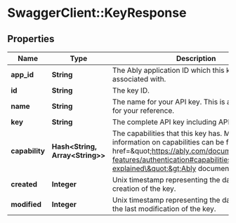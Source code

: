 # SwaggerClient::KeyResponse

## Properties
Name | Type | Description | Notes
------------ | ------------- | ------------- | -------------
**app_id** | **String** | The Ably application ID which this key is associated with. | [optional] 
**id** | **String** | The key ID. | [optional] 
**name** | **String** | The name for your API key. This is a friendly name for your reference. | [optional] 
**key** | **String** | The complete API key including API secret. | [optional] 
**capability** | **Hash&lt;String, Array&lt;String&gt;&gt;** | The capabilities that this key has. More information on capabilities can be found in the &lt;a href&#x3D;\&quot;https://ably.com/documentation/core-features/authentication#capabilities-explained\&quot;&gt;Ably documentation&lt;/a&gt;. | [optional] 
**created** | **Integer** | Unix timestamp representing the date and time of creation of the key. | [optional] 
**modified** | **Integer** | Unix timestamp representing the date and time of the last modification of the key. | [optional] 

